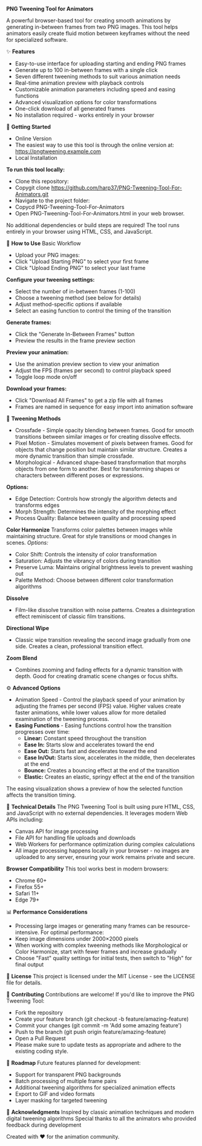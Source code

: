 **PNG Tweening Tool for Animators**

A powerful browser-based tool for creating smooth animations by generating in-between frames from two PNG images. This tool helps animators easily create fluid motion between keyframes without the need for specialized software.

✨ **Features**
- Easy-to-use interface for uploading starting and ending PNG frames
- Generate up to 100 in-between frames with a single click
- Seven different tweening methods to suit various animation needs
- Real-time animation preview with playback controls
- Customizable animation parameters including speed and easing functions
- Advanced visualization options for color transformations
- One-click download of all generated frames
- No installation required - works entirely in your browser

🚀 **Getting Started**
- Online Version
- The easiest way to use this tool is through the online version at: https://pngtweening.example.com
- Local Installation

**To run this tool locally:**
- Clone this repository:
- Copygit clone https://github.com/harp37/PNG-Tweening-Tool-For-Animators.git
- Navigate to the project folder:
- Copycd PNG-Tweening-Tool-For-Animators
- Open PNG-Tweening-Tool-For-Animators.html in your web browser.

No additional dependencies or build steps are required! The tool runs entirely in your browser using HTML, CSS, and JavaScript.

📖 **How to Use**
Basic Workflow
- Upload your PNG images:
- Click "Upload Starting PNG" to select your first frame
- Click "Upload Ending PNG" to select your last frame

**Configure your tweening settings:**
- Select the number of in-between frames (1-100)
- Choose a tweening method (see below for details)
- Adjust method-specific options if available
- Select an easing function to control the timing of the transition

**Generate frames:**
- Click the "Generate In-Between Frames" button
- Preview the results in the frame preview section

**Preview your animation:**
- Use the animation preview section to view your animation
- Adjust the FPS (frames per second) to control playback speed
- Toggle loop mode on/off

**Download your frames:**
- Click "Download All Frames" to get a zip file with all frames
- Frames are named in sequence for easy import into animation software

🎨 **Tweening Methods**
- Crossfade - Simple opacity blending between frames. Good for smooth transitions between similar images or for creating dissolve effects.
- Pixel Motion - Simulates movement of pixels between frames. Good for objects that change position but maintain similar structure. Creates a more dynamic transition than simple crossfade.
- Morphological - Advanced shape-based transformation that morphs objects from one form to another. Best for transforming shapes or characters between different poses or expressions.

**Options:**
- Edge Detection: Controls how strongly the algorithm detects and transforms edges
- Morph Strength: Determines the intensity of the morphing effect
- Process Quality: Balance between quality and processing speed

**Color Harmonize**
Transforms color palettes between images while maintaining structure. Great for style transitions or mood changes in scenes.
_Options:_
- Color Shift: Controls the intensity of color transformation
- Saturation: Adjusts the vibrancy of colors during transition
- Preserve Luma: Maintains original brightness levels to prevent washing out
- Palette Method: Choose between different color transformation algorithms

**Dissolve**
- Film-like dissolve transition with noise patterns. Creates a disintegration effect reminiscent of classic film transitions.

**Directional Wipe**
- Classic wipe transition revealing the second image gradually from one side. Creates a clean, professional transition effect.

**Zoom Blend**
- Combines zooming and fading effects for a dynamic transition with depth. Good for creating dramatic scene changes or focus shifts.

⚙️ **Advanced Options**
- Animation Speed - Control the playback speed of your animation by adjusting the frames per second (FPS) value. Higher values create faster animations, while lower values allow for more detailed examination of the tweening process.
- **Easing Functions** - Easing functions control how the transition progresses over time:
  - **Linear:** Constant speed throughout the transition
  - **Ease In:** Starts slow and accelerates toward the end
  - **Ease Out:** Starts fast and decelerates toward the end
  - **Ease In/Out:** Starts slow, accelerates in the middle, then decelerates at the end
  - **Bounce:** Creates a bouncing effect at the end of the transition
  - **Elastic:** Creates an elastic, springy effect at the end of the transition

The easing visualization shows a preview of how the selected function affects the transition timing.

🔧 **Technical Details**
The PNG Tweening Tool is built using pure HTML, CSS, and JavaScript with no external dependencies. It leverages modern Web APIs including:
- Canvas API for image processing
- File API for handling file uploads and downloads
- Web Workers for performance optimization during complex calculations
- All image processing happens locally in your browser - no images are uploaded to any server, ensuring your work remains private and secure.

**Browser Compatibility**
This tool works best in modern browsers:
- Chrome 60+
- Firefox 55+
- Safari 11+
- Edge 79+

📊 **Performance Considerations**
- Processing large images or generating many frames can be resource-intensive. For optimal performance:
- Keep image dimensions under 2000×2000 pixels
- When working with complex tweening methods like Morphological or Color Harmonize, start with fewer frames and increase gradually
- Choose "Fast" quality settings for initial tests, then switch to "High" for final output

📜 **License**
This project is licensed under the MIT License - see the LICENSE file for details.

👥 **Contributing**
Contributions are welcome! If you'd like to improve the PNG Tweening Tool:
- Fork the repository
- Create your feature branch (git checkout -b feature/amazing-feature)
- Commit your changes (git commit -m 'Add some amazing feature')
- Push to the branch (git push origin feature/amazing-feature)
- Open a Pull Request
- Please make sure to update tests as appropriate and adhere to the existing coding style.

📝 **Roadmap**
Future features planned for development:
- Support for transparent PNG backgrounds
- Batch processing of multiple frame pairs
- Additional tweening algorithms for specialized animation effects
- Export to GIF and video formats
- Layer masking for targeted tweening

🙌 **Acknowledgments**
Inspired by classic animation techniques and modern digital tweening algorithms
Special thanks to all the animators who provided feedback during development

Created with ❤️ for the animation community.
